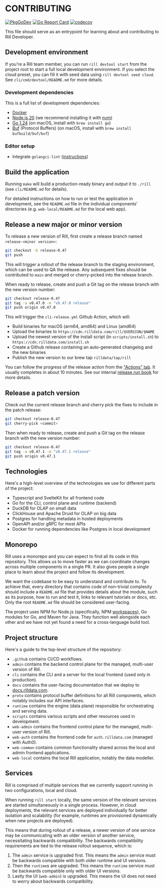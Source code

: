 # CONTRIBUTING

[![PkgGoDev](https://pkg.go.dev/badge/github.com/rilldata/rill)](https://pkg.go.dev/github.com/rilldata/rill)
[![Go Report Card](https://goreportcard.com/badge/github.com/rilldata/rill)](https://goreportcard.com/report/github.com/rilldata/rill)
[![codecov](https://codecov.io/gh/rilldata/rill/branch/main/graph/badge.svg?token=RQA182JGA5)](https://codecov.io/gh/rilldata/rill)

This file should serve as an entrypoint for learning about and contributing to Rill Developer.

## Development environment

If you're a Rill team member, you can run `rill devtool start` from the project root to start a full local development environment. If you select the cloud preset, you can fill it with seed data using `rill devtool seed cloud`. See `cli/cmd/devtool/README.md` for more details.

### Development dependencies

This is a full list of development dependencies:

- [Docker](https://www.docker.com)
- [Node.js 20](https://nodejs.org/en/) (we recommend installing it with [nvm](https://github.com/nvm-sh/nvm))
- [Go 1.24](https://go.dev) (on macOS, install with `brew install go`)
- [Buf](https://buf.build) (Protocol Buffers) (on macOS, install with `brew install bufbuild/buf/buf`)

### Editor setup

- Integrate `golangci-lint` ([instructions](https://golangci-lint.run/usage/integrations))

## Build the application

Running `make` will build a production-ready binary and output it to `./rill` (see `cli/README.md` for details).

For detailed instructions on how to run or test the application in development, see the `README.md` file in the individual components' directories (e.g. `web-local/README.md` for the local web app).

## Release a new major or minor version

To release a new version of Rill, first create a release branch named `release-<minor version>`:

```bash
git checkout -b release-0.47
git push
```

This will trigger a rollout of the release branch to the staging environment, which can be used to QA the release. Any subsequent fixes should be contributed to `main` and merged or cherry-picked into the release branch.

When ready to release, create and push a Git tag on the release branch with the new version number:

```bash
git checkout release-0.47
git tag -a v0.47.0 -m "v0.47.0 release"
git push origin v0.47.0
```

This will trigger the `cli-release.yml` Github Action, which will:

- Build binaries for macOS (arm64, amd64) and Linux (amd64)
- Upload the binaries to `https://cdn.rilldata.com/rill/$VERSION/$NAME`
- Upload the newest version of the install script (in `scripts/install.sh`) to `https://cdn.rilldata.com/install.sh`
- Create a Github release containing an auto-generated changelog and the new binaries
- Publish the new version to our brew tap `rilldata/tap/rill`

You can follow the progress of the release action from the ["Actions" tab](https://github.com/rilldata/rill/actions). It usually completes in about 10 minutes. See our internal [release run book](https://www.notion.so/rilldata/Release-Run-Book-20a4afb8f2f64d06814a0c89d51bfdcf) for more details.

## Release a patch version

Check out the current release branch and cherry pick the fixes to include in the patch release:

```bash
git checkout release-0.47
git cherry-pick <commit>
```

Then when ready to release, create and push a Git tag on the release branch with the new version number:

```bash
git checkout release-0.47
git tag -a v0.47.1 -m "v0.47.1 release"
git push origin v0.47.1
```

## Technologies

Here's a high-level overview of the technologies we use for different parts of the project:

- Typescript and SvelteKit for all frontend code
- Go for the CLI, control plane and runtime (backend)
- DuckDB for OLAP on small data
- ClickHouse and Apache Druid for OLAP on big data
- Postgres for handling metadata in hosted deployments
- OpenAPI and/or gRPC for most APIs
- Docker for running dependencies like Postgres in local development

## Monorepo

Rill uses a monorepo and you can expect to find all its code in this repository. This allows us to move faster as we can coordinate changes across multiple components in a single PR. It also gives people a single place to learn about the project and follow its development.

We want the codebase to be easy to understand and contribute to. To achieve that, every directory that contains code of non-trivial complexity should include a `README.md` file that provides details about the module, such as its purpose, how to run and test it, links to relevant tutorials or docs, etc. Only the root `README.md` file should be considered user-facing.

The project uses NPM for Node.js (specifically, NPM [workspaces](https://docs.npmjs.com/cli/v7/using-npm/workspaces)), Go modules for Go, and Maven for Java. They function well alongside each other and we have not yet found a need for a cross-language build tool.

## Project structure

Here's a guide to the top-level structure of the repository:

- `.github` contains CI/CD workflows.
- `admin` contains the backend control plane for the managed, multi-user version of Rill.
- `cli` contains the CLI and a server for the local frontend (used only in production).
- `docs` contains the user-facing documentation that we deploy to [docs.rilldata.com](https://docs.rilldata.com).
- `proto` contains protocol buffer definitions for all Rill components, which notably includes our API interfaces.
- `runtime` contains the engine (data plane) responsible for orchestrating and serving data.
- `scripts` contains various scripts and other resources used in development.
- `web-admin` contains the frontend control plane for the managed, multi-user version of Rill.
- `web-auth` contains the frontend code for `auth.rilldata.com` (managed with Auth0).
- `web-common` contains common functionality shared across the local and admin frontend applications.
- `web-local` contains the local Rill application, notably the data modeller.

## Services

Rill is comprised of multiple services that we currently support running in two configurations, local and cloud.

When running `rill start` locally, the same version of the relevant services are started simultaneously in a single process. However, in cloud deployments, the relevant services are deployed individually for better isolation and scalability (for example, runtimes are provisioned dynamically when new projects are deployed).

This means that during rollout of a release, a newer version of one service may be communicating with an older version of another service, necessitating backwards compatibility. The backwards compatibility requirements are tied to the release rollout sequence, which is:

1. The `admin` service is upgraded first. This means the `admin` service must be backwards compatible with both older runtime and UI versions.
2. Then the `runtime`s are upgraded. This means the `runtime` service must be backwards compatible only with older UI versions.
3. Lastly the UI (`web-admin`) is upgraded. This means the UI does not need to worry about backwards compatibility.
